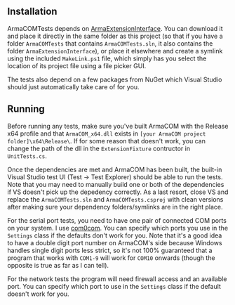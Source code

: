 ## Installation

ArmaCOMTests depends on [ArmaExtensionInterface](https://github.com/googleben/ArmaExtensionInterface). You can download it and place it directly in the same folder as this project (so that if you have a folder `ArmaCOMTests` that contains `ArmaCOMTests.sln`, it also contains the folder `ArmaExtensionInterface`), or place it elsewhere and create a symlink using the included `MakeLink.ps1` file, which simply has you select the location of its project file using a file picker GUI.

The tests also depend on a few packages from NuGet which Visual Studio should just automatically take care of for you.

## Running

Before running any tests, make sure you've built ArmaCOM with the Release x64 profile and that `ArmaCOM_x64.dll` exists in `[your ArmaCOM project folder]\x64\Release\`. If for some reason that doesn't work, you can change the path of the dll in the `ExtensionFixture` contructor in `UnitTests.cs`.

Once the dependencies are met and ArmaCOM has been built, the built-in Visual Studio test UI (Test -> Test Explorer) should be able to run the tests. Note that you may need to manually build one or both of the dependencies if VS doesn't pick up the depedency correctly. As a last resort, close VS and replace the `ArmaCOMTests.sln` and `ArmaCOMTests.csproj` with clean versions after making sure your dependency folders/symlinks are in the right place.

For the serial port tests, you need to have one pair of connected COM ports on your system. I use [com0com](http://com0com.sourceforge.net/). You can specify which ports you use in the `Settings` class if the defaults don't work for you. Note that it's a good idea to have a double digit port number on ArmaCOM's side because Windows handles single digit ports less strict, so it's not 100% guaranteed that a program that works with `COM1-9` will work for `COM10` onwards (though the opposite is true as far as I can tell).

For the network tests the program will need firewall access and an available port. You can specify which port to use in the `Settings` class if the default doesn't work for you.